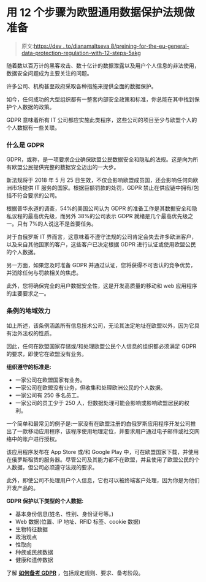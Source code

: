 # 用 12 个步骤为欧盟通用数据保护法规做准备

> 原文:[https://dev . to/dianamaltseva 8/preining-for-the-eu-general-data-protection-regulation-with-12-steps-5akg](https://dev.to/dianamaltseva8/preparing-for-the-eu-general-data-protection-regulation-with-12-steps-5akg)

随着数以百万计的黑客攻击、数十亿计的数据泄露以及用户个人信息的非法使用，数据安全问题成为主要关注的问题。

许多公司、机构甚至政府采取各种措施来提供全面的数据保护。

如今，任何成功的大型组织都有一整套内部安全政策和标准，你总能在其中找到保护个人数据的政策。

GDPR 意味着所有 IT 公司都应实施此类程序，这些公司的项目至少与欧盟个人的个人数据有一些关联。

### 什么是 GDPR

GDPR，或称[](https://www.eugdpr.org/)，是一项要求企业确保欧盟公民数据安全和隐私的法规。这是向为所有欧盟公民提供完整的数据安全迈出的一大步。

新法规将于 2018 年 5 月 25 日生效，不仅会影响欧盟成员国，还会影响任何向欧洲市场提供 IT 服务的国家。根据巨额罚款的处罚，GDPR 禁止在供应链中拥有/包括不符合要求的公司。

根据普华永道的调查，54%的美国公司认为 GDPR 的准备工作是其数据安全和隐私议程的最高优先级，而另外 38%的公司表示 GDPR 就绪是几个最高优先级之一。只有 7%的人说这不是首要任务。

对于白俄罗斯 IT 界而言，这意味着不遵守法规的公司肯定会失去许多欧洲客户，以及来自其他国家的客户，这些客户已决定根据 GDPR 进行认证或使用欧盟公民的个人数据。

另一方面，如果您及时准备 GDPR 并通过认证，您将获得不可否认的竞争优势，并消除任何与罚款相关的焦虑。

此外，您将确保完全的用户数据安全性，这是开发高质量的移动和 web 应用程序的主要要求之一。

### 条例的地域效力

如上所述，该条例涵盖所有信息技术公司，无论其法定地址在欧盟以外，因为它具有治外法权的性质。

因此，任何在欧盟国家存储或/和处理欧盟公民个人信息的组织都必须满足 GDPR 的要求，即使它在欧盟没有业务。

**组织遵守的标准是:**

*   一家公司在欧盟国家有业务。
*   一家公司在欧盟没有业务，但收集和处理欧洲公民的个人数据。
*   一家公司有 250 多名员工。
*   一家公司的员工少于 250 人，但数据处理可能会影响或影响欧盟居民的权利。

一个简单和最常见的例子是:一家没有在欧盟注册的白俄罗斯应用程序开发公司推出了一款移动应用程序，该程序使用地理定位，并要求用户通过电子邮件或社交网络中的账户进行授权。

该应用程序发布在 App Store 或/和 Google Play 中，可在欧盟国家下载，并使用在俄罗斯租赁的服务器。尽管公司及其能力都不在欧盟，并且使用了欧盟公民的个人数据，但公司必须遵守法规的要求。

此外，即使公司不处理用户个人信息，它也可以被终端客户处理，因为你是为他们开发产品的。

**GDPR 保护以下类型的个人数据:**

*   基本身份信息(姓名、性别、身份证号等。)
*   Web 数据(位置、IP 地址、RFID 标签、cookie 数据)
*   生物特征数据
*   政治观点
*   性取向
*   种族或民族数据
*   健康和遗传数据

了解 **[如何备考 GDPR](https://smartym.pro/blog/general-data-protection-regulation-how-to-prepare-for-the-gdpr-with-12-important-steps/)** ，包括规定规则、要求、备考阶段。